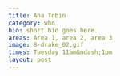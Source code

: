 ```yaml
---
title: Ana Tobin
category: who
bio: short bio goes here.
areas: Area 1, area 2, area 3
image: 8-drake_02.gif
times: Tuesday 11am&ndash;1pm
layout: post
---
```

